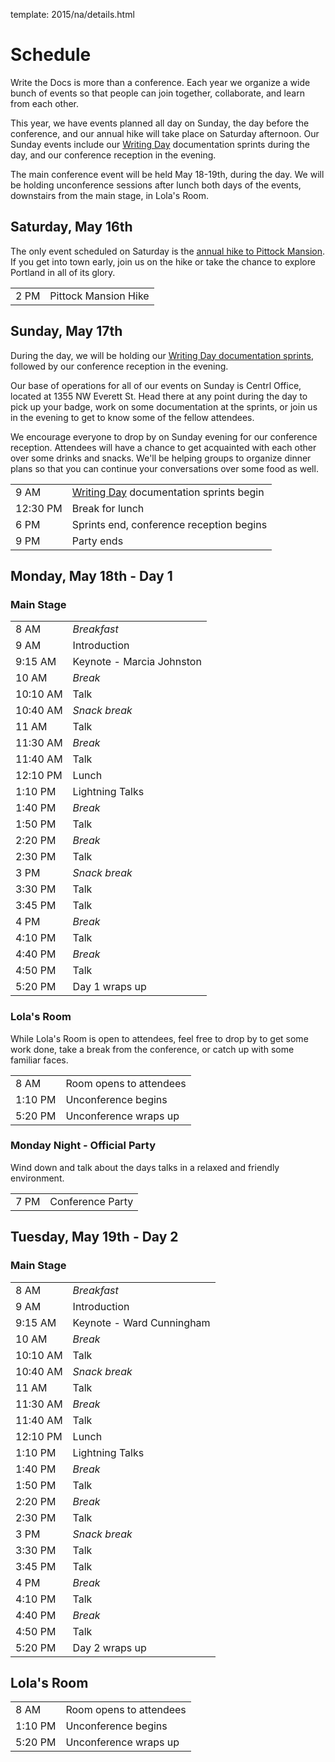 template: 2015/na/details.html

# Schedule

Write the Docs is more than a conference.  Each year we organize a wide bunch
of events so that people can join together, collaborate, and learn from each
other.

This year, we have events planned all day on Sunday, the day before the
conference, and our annual hike will take place on Saturday afternoon. Our
Sunday events include our [Writing Day][writing-day] documentation sprints
during the day, and our conference reception in the evening.

The main conference event will be held May 18-19th, during the day. We will be
holding unconference sessions after lunch both days of the events, downstairs
from the main stage, in Lola's Room.

## Saturday, May 16th

The only event scheduled on Saturday is the [annual hike to Pittock Mansion][hike].
If you get into town early, join us on the hike or take the chance to explore
Portland in all of its glory.

<table class="schedule">
  <tr>
    <td class="schedule-time">2 PM</td>
    <td>Pittock Mansion Hike</td>
  </tr>
</table>

[hike]: /conf/na/2015/hike/

## Sunday, May 17th

During the day, we will be holding our [Writing Day documentation sprints][writing-day],
followed by our conference reception in the evening.

Our base of operations for all of our events on Sunday is Centrl Office, located
at 1355 NW Everett St.  Head there at any point during the day to pick up your
badge, work on some documentation at the sprints, or join us in the evening to
get to know some of the fellow attendees.

We encourage everyone to drop by on Sunday evening for our conference
reception. Attendees will have a chance to get acquainted with each other over some
drinks and snacks. We'll be helping groups to organize dinner plans so that you
can continue your conversations over some food as well.

<table class="schedule">
  <tr>
    <td class="schedule-time">9 AM</td>
    <td><a href="/conf/na/2015/writing-day/">Writing Day</a> documentation sprints begin</td>
  </tr>
  <tr>
    <td class="schedule-time">12:30 PM</td>
    <td>Break for lunch</td>
  </tr>
  <tr>
    <td class="schedule-time">6 PM</td>
    <td>Sprints end, conference reception begins</td>
  </tr>
  <tr>
    <td class="schedule-time">9 PM</td>
    <td>Party ends</td>
  </tr>
</table>

[writing-day]: /conf/na/2015/writing-day/

## Monday, May 18th - Day 1

### Main Stage

<table>
  <tr>
    <td class="schedule-time">8 AM</td>
    <td><em>Breakfast</em></td>
  </tr>
  <tr>
    <td class="schedule-time">9 AM</td>
    <td>Introduction</td>
  </tr>
  <tr>
    <td class="schedule-time">9:15 AM</td>
    <td>Keynote - Marcia Johnston</td>
  </tr>
  <tr>
    <td class="schedule-time">10 AM</td>
    <td><em>Break</em></td>
  </tr>
  <tr>
    <td class="schedule-time">10:10 AM</td>
    <td>Talk</td>
  </tr>
  <tr>
    <td class="schedule-time">10:40 AM</td>
    <td><em>Snack break</em></td>
  </tr>
  <tr>
    <td class="schedule-time">11 AM</td>
    <td>Talk</td>
  </tr>
  <tr>
    <td class="schedule-time">11:30 AM</td>
    <td><em>Break</em></td>
  </tr>
  <tr>
    <td class="schedule-time">11:40 AM</td>
    <td>Talk</td>
  </tr>
  <tr>
    <td class="schedule-time">12:10 PM</td>
    <td>Lunch</td>
  </tr>
  <tr>
    <td class="schedule-time">1:10 PM</td>
    <td>Lightning Talks</td>
  </tr>
  <tr>
    <td class="schedule-time">1:40 PM</td>
    <td><em>Break</em></td>
  </tr>
  <tr>
    <td class="schedule-time">1:50 PM</td>
    <td>Talk</td>
  </tr>
  <tr>
    <td class="schedule-time">2:20 PM</td>
    <td><em>Break</em></td>
  </tr>
  <tr>
    <td class="schedule-time">2:30 PM</td>
    <td>Talk</td>
  </tr>
  <tr>
    <td class="schedule-time">3 PM</td>
    <td><em>Snack break</em></td>
  </tr>
  <tr>
    <td class="schedule-time">3:30 PM</td>
    <td>Talk</td>
  </tr>
  <tr>
    <td class="schedule-time">3:45 PM</td>
    <td>Talk</td>
  </tr>
  <tr>
    <td class="schedule-time">4 PM</td>
    <td><em>Break</em></td>
  </tr>
  <tr>
    <td class="schedule-time">4:10 PM</td>
    <td>Talk</td>
  </tr>
  <tr>
    <td class="schedule-time">4:40 PM</td>
    <td><em>Break</em></td>
  </tr>
  <tr>
    <td class="schedule-time">4:50 PM</td>
    <td>Talk</td>
  </tr>
  <tr>
    <td class="schedule-time">5:20 PM</td>
    <td>Day 1 wraps up</td>
  </tr>
</table>

### Lola's Room

While Lola's Room is open to attendees, feel free to drop by to get some work
done, take a break from the conference, or catch up with some familiar faces.

<table class="schedule">
  <tr>
    <td class="schedule-time">8 AM</td>
    <td>Room opens to attendees</td>
  </tr>
  <tr>
    <td class="schedule-time">1:10 PM</td>
    <td>Unconference begins</td>
  </tr>
  <tr>
    <td class="schedule-time">5:20 PM</td>
    <td>Unconference wraps up</td>
  </tr>
</table>

### Monday Night - Official Party

Wind down and talk about the days talks in a relaxed and friendly
environment.

<table class="schedule">
  <tr>
    <td class="schedule-time">7 PM</td>
    <td>Conference Party</td>
  </tr>
</table>

## Tuesday, May 19th - Day 2

### Main Stage

<table>
  <tr>
    <td class="schedule-time">8 AM</td>
    <td><em>Breakfast</em></td>
  </tr>
  <tr>
    <td class="schedule-time">9 AM</td>
    <td>Introduction</td>
  </tr>
  <tr>
    <td class="schedule-time">9:15 AM</td>
    <td>Keynote - Ward Cunningham</td>
  </tr>
  <tr>
    <td class="schedule-time">10 AM</td>
    <td><em>Break</em></td>
  </tr>
  <tr>
    <td class="schedule-time">10:10 AM</td>
    <td>Talk</td>
  </tr>
  <tr>
    <td class="schedule-time">10:40 AM</td>
    <td><em>Snack break</em></td>
  </tr>
  <tr>
    <td class="schedule-time">11 AM</td>
    <td>Talk</td>
  </tr>
  <tr>
    <td class="schedule-time">11:30 AM</td>
    <td><em>Break</em></td>
  </tr>
  <tr>
    <td class="schedule-time">11:40 AM</td>
    <td>Talk</td>
  </tr>
  <tr>
    <td class="schedule-time">12:10 PM</td>
    <td>Lunch</td>
  </tr>
  <tr>
    <td class="schedule-time">1:10 PM</td>
    <td>Lightning Talks</td>
  </tr>
  <tr>
    <td class="schedule-time">1:40 PM</td>
    <td><em>Break</em></td>
  </tr>
  <tr>
    <td class="schedule-time">1:50 PM</td>
    <td>Talk</td>
  </tr>
  <tr>
    <td class="schedule-time">2:20 PM</td>
    <td><em>Break</em></td>
  </tr>
  <tr>
    <td class="schedule-time">2:30 PM</td>
    <td>Talk</td>
  </tr>
  <tr>
    <td class="schedule-time">3 PM</td>
    <td><em>Snack break</em></td>
  </tr>
  <tr>
    <td class="schedule-time">3:30 PM</td>
    <td>Talk</td>
  </tr>
  <tr>
    <td class="schedule-time">3:45 PM</td>
    <td>Talk</td>
  </tr>
  <tr>
    <td class="schedule-time">4 PM</td>
    <td><em>Break</em></td>
  </tr>
  <tr>
    <td class="schedule-time">4:10 PM</td>
    <td>Talk</td>
  </tr>
  <tr>
    <td class="schedule-time">4:40 PM</td>
    <td><em>Break</em></td>
  </tr>
  <tr>
    <td class="schedule-time">4:50 PM</td>
    <td>Talk</td>
  </tr>
  <tr>
    <td class="schedule-time">5:20 PM</td>
    <td>Day 2 wraps up</td>
  </tr>
</table>

## Lola's Room

<table class="schedule">
  <tr>
    <td class="schedule-time">8 AM</td>
    <td>Room opens to attendees</td>
  </tr>
  <tr>
    <td class="schedule-time">1:10 PM</td>
    <td>Unconference begins</td>
  </tr>
  <tr>
    <td class="schedule-time">5:20 PM</td>
    <td>Unconference wraps up</td>
  </tr>
</table>

